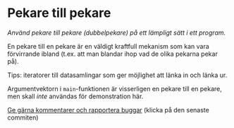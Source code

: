 # Pekare till pekare

_Använd pekare till pekare (dubbelpekare) på ett lämpligt sätt i ett program._

En pekare till en pekare är en väldigt kraftfull mekanism som kan
vara förvirrande ibland (t.ex. att man blandar ihop vad de olika
pekarna pekar på).

Tips: iteratorer till datasamlingar som ger möjlighet att länka in och länka ur.

Argumentvektorn i `main`-funktionen är visserligen en pekare till
en pekare, men skall *inte* användas för demonstration här.

[Ge gärna kommentarer och rapportera buggar](https://github.com/IOOPM-UU/achievements/commits/master/M39.md) (klicka på den senaste commiten)
